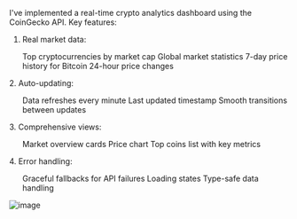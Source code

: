 I've implemented a real-time crypto analytics dashboard using the CoinGecko API. Key features:

1. Real market data:
<ul>
Top cryptocurrencies by market cap
Global market statistics
7-day price history for Bitcoin
24-hour price changes
</ul>  
2. Auto-updating:
<ul>
Data refreshes every minute
Last updated timestamp
Smooth transitions between updates
</ul> 
3. Comprehensive views:
<ul>
Market overview cards
Price chart
Top coins list with key metrics
</ul> 
4. Error handling:
<ul>
Graceful fallbacks for API failures
Loading states
Type-safe data handling
</ul> 


![image](https://github.com/user-attachments/assets/2f889547-c2dc-406c-b86e-c18ab3f080c6)

